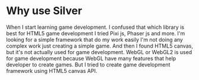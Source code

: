 # Why use Silver

When I start learning game development. I confused that which library is best for HTML5 game development I tried Pixi js, Phaser js and more. I'm looking for a simple framework that do my work easily I'm not doing any complex work just creating a simple game. And then I found HTML5 canvas, but it's not actually used for game development. WebGL or WebGL2 is used for game development because WebGL have many features that help developer to create games. But I tried to create game development framework using HTML5 canvas API.

